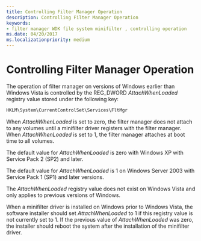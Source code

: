 ```yaml
---
title: Controlling Filter Manager Operation
description: Controlling Filter Manager Operation
keywords:
- filter manager WDK file system minifilter , controlling operation
ms.date: 04/20/2017
ms.localizationpriority: medium
---
```


# Controlling Filter Manager Operation


The operation of filter manager on versions of Windows earlier than Windows Vista is controlled by the REG\_DWORD *AttachWhenLoaded* registry value stored under the following key:

```cpp
HKLM\System\CurrentControlSet\Services\FltMgr
```

When *AttachWhenLoaded* is set to zero, the filter manager does not attach to any volumes until a minifilter driver registers with the filter manager. When *AttachWhenLoaded* is set to 1, the filter manager attaches at boot time to all volumes.

The default value for *AttachWhenLoaded* is zero with Windows XP with Service Pack 2 (SP2) and later.

The default value for *AttachWhenLoaded* is 1 on Windows Server 2003 with Service Pack 1 (SP1) and later versions.

The *AttachWhenLoaded* registry value does not exist on Windows Vista and only applies to previous versions of Windows.

When a minifilter driver is installed on Windows prior to Windows Vista, the software installer should set *AttachWhenLoaded* to 1 if this registry value is not currently set to 1. If the previous value of *AttachWhenLoaded* was zero, the installer should reboot the system after the installation of the minifilter driver.

 

 




